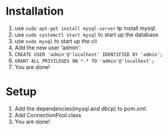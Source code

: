 # Installation
1. use `sudo apt-get install mysql-server` tp install mysql.
2. use `sudo systemctl start mysql` to start up the database
3. use `sudo mysql` to start up the cli
4. Add the new user 'admin':
5. `CREATE USER 'admin'@'localhost' IDENTIFIED BY 'admin';`
6. `GRANT ALL PRIVILEGES ON *.* TO 'admin'@'localhost';`
7. You are done!
# Setup
1. Add the dependencies(mysql and dbcp) to pom.xml.
2. Add ConnectionPool class
3. You are done!